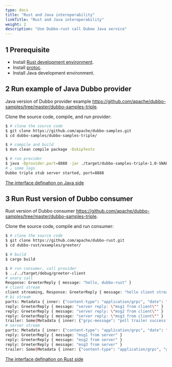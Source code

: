```yaml
---
type: docs
title: "Rust and Java interoperability"
linkTitle: "Rust and Java interoperability"
weight: 2
description: "Use Dubbo-rust call Duboo Java service"
---
```


## 1 Prerequisite
- Install [Rust development environment](https://rustup.rs/).
- Install [protoc](https://grpc.io/docs/protoc-installation/).
- Install Java development environment.

## 2 Run example of Java Dubbo provider

Java version of Dubbo provider example <https://github.com/apache/dubbo-samples/tree/master/dubbo-samples-triple>.

Clone the source code, compile, and run provider:

```sh
$ # clone the source code
$ git clone https://github.com/apache/dubbo-samples.git
$ cd dubbo-samples/dubbo-samples-triple/

$ # compile and build
$ mvn clean compile package -DskipTests

$ # run provider
$ java -Dprovider.port=8888 -jar ./target/dubbo-samples-triple-1.0-SNAPSHOT.jar
# … some logs
Dubbo triple stub server started, port=8888
```

[The interface defination on Java side](https://github.com/apache/dubbo-samples/blob/master/dubbo-samples-triple/src/main/proto/greeter.proto)

## 3 Run Rust version of  Dubbo consumer

Rust version of Dubbo consumer <https://github.com/apache/dubbo-samples/tree/master/dubbo-samples-triple>.

Clone the source code, compile and run consumer:

```sh
$ # clone the source code
$ git clone https://github.com/apache/dubbo-rust.git
$ cd dubbo-rust/examples/greeter/

$ # build
$ cargo build

$ # run consumer, call provider
$ ../../target/debug/greeter-client
# unary call
Response: GreeterReply { message: "hello, dubbo-rust" }
# client stream
client streaming, Response: GreeterReply { message: "hello client streaming" }
# bi stream
parts: Metadata { inner: {"content-type": "application/grpc", "date": "Wed, 28 Sep 2022 23:54:56 GMT"} }
reply: GreeterReply { message: "server reply: \"msg1 from client\"" }
reply: GreeterReply { message: "server reply: \"msg2 from client\"" }
reply: GreeterReply { message: "server reply: \"msg3 from client\"" }
trailer: Some(Metadata { inner: {"grpc-message": "poll trailer successfully.", "grpc-accept-encoding": "gzip,identity", "content-type": "application/grpc", "grpc-status": "0"} })
# server stream
parts: Metadata { inner: {"content-type": "application/grpc", "date": "Wed, 28 Sep 2022 23:54:56 GMT"} }
reply: GreeterReply { message: "msg1 from server" }
reply: GreeterReply { message: "msg2 from server" }
reply: GreeterReply { message: "msg3 from server" }
trailer: Some(Metadata { inner: {"content-type": "application/grpc", "grpc-message": "poll trailer successfully.", "grpc-accept-encoding": "gzip,identity", "grpc-status": "0"} })
```

[The interface defination on Rust side](https://github.com/apache/dubbo-samples/tree/master/dubbo-samples-triple)
